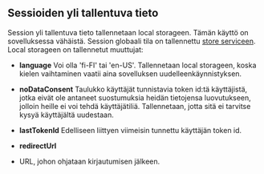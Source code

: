 ## Sessioiden yli tallentuva tieto

Session yli tallentuva tieto tallennetaan local storageen. Tämän käyttö on sovelluksessa
vähäistä. Session globaali tila on tallennettu [store serviceen](#storeservice).
Local storageen on tallennetut muuttujat:

- **language**
Voi olla 'fi-FI' tai 'en-US'. Tallennetaan local storageen, koska kielen
vaihtaminen vaatii aina sovelluksen uudelleenkäynnistyksen.

- **noDataConsent**
Taulukko käyttäjät tunnistavia token id:tä käyttäjistä, jotka eivät ole antaneet suostumuksia heidän tietojensa luovutukseen, jolloin heille ei voi tehdä
käyttäjätiliä. Tallennetaan, jotta sitä ei tarvitse kysyä käyttäjältä uudestaan.

- **lastTokenId**
Edelliseen liittyen viimeisin tunnettu käyttäjän token id.

- **redirectUrl**
- URL, johon ohjataan kirjautumisen jälkeen.